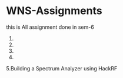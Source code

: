 # WNS-Assignments
this is All assignment done in sem-6 

1.
2.
3.
4.
5.Building a Spectrum Analyzer using HackRF
